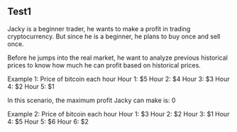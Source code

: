 ## Test1

Jacky is a beginner trader, he wants to make a profit in trading cryptocurrency. But since he is a beginner, he plans to buy once and sell once.

Before he jumps into the real market, he want to analyze previous historical prices to know how much he can profit based on historical prices.

Example 1:
Price of bitcoin each hour
Hour 1: $5
Hour 2: $4
Hour 3: $3
Hour 4: $2
Hour 5: $1

In this scenario, the maximum profit Jacky can make is: 0

Example 2:
Price of bitcoin each hour
Hour 1: $3
Hour 2: $2
Hour 3: $1
Hour 4: $5
Hour 5: $6
Hour 6: $2

